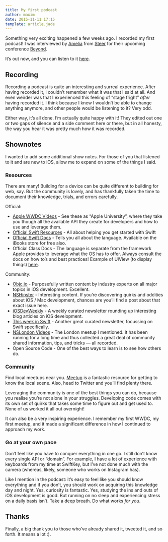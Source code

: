```yaml
---
title: My first podcast
author: maxim
date: 2015-11-11 17:15
template: article.jade
---
```


Something very exciting happened a few weeks ago. I recorded my first podcast! I was interviewed by [Amelia](https://twitter.com/ameliahumfress) from [Steer](https://www.steer.me) for their upcoming conference [Beyond](http://www.beyondconf.co).

It’s out now, and you can listen to it [here](http://beyondconf.co/an-interview-with-maxim-cramer/). 

## Recording

Recording a podcast is quite an interesting and surreal experience. After having recorded it, I couldn’t remember what it was that I said at all. And even weirder was that I experienced this feeling of “stage fright” _after_ having recorded it. I think because I knew I wouldn’t be able to change anything anymore, and other people would be listening to it? Very odd.

Either way, it’s all done. I’m actually quite happy with it! They edited out one or two gaps of silence and a side comment here or there, but in all honesty, the way you hear it was pretty much how it was recorded. 

## Shownotes

I wanted to add some additional show notes. For those of you that listened to it and are new to iOS, allow me to expand on some of the things I said. 

### Resources

There are many! Building for a device can be quite different to building for web, say. But the community is lovely, and has thankfully taken the time to document their knowledge, trials, and errors carefully.

Official:

- [Apple WWDC Videos](https://developer.apple.com/videos/) - See these as “Apple University”, where they take you though all the available API they create for developers and how to use and leverage them. 
- [Official Swift Resources](https://developer.apple.com/swift/resources/) - All about helping you get started with Swift
- [Official Swift Docs](https://developer.apple.com/library/ios/documentation/Swift/Conceptual/Swift_Programming_Language/) - Tells you all about the language. Available on the iBooks store for free also.
- Official Class Docs - The language is separate from the framework Apple provides to leverage what the OS has to offer. Always consult the docs on how to’s and best practices! Example of UIView (to display things) [here](https://developer.apple.com/library/ios/documentation/UIKit/Reference/UIView_Class/).

Community:

- [Objc.io](https://www.objc.io/issues/) - Purposefully written content by industry experts on all major topics in iOS development. Excellent.
- [NSHipster](http://nshipster.com) - Interesting content. If you’re discovering quirks and oddities about iOS / Mac development, chances are you’ll find a post about that exact issue here.
- [iOSDevWeekly](https://iosdevweekly.com) - A weekly curated newsletter rounding up interesting blog articles on iOS development.
- [This week in Swift](https://swiftnews.curated.co) - Another great curated newsletter, focussing on Swift specifically. 
- [NSLondon Videos](https://vimeo.com/user20904333/videos/page:1/sort:date) - The London meetup I mentioned. It has been running for a long time and thus collected a great deal of community shared information, tips, and tricks — all recorded. 
- Open Source Code - One of the best ways to learn is to see how others do.

### Community

Find local meetups near you. [Meetup](http://www.meetup.com) is a fantastic resource for getting to know the local scene. Also, head to Twitter and you’ll find plenty there. 

Leveraging the community is one of the best things you can do, because you realise you’re not alone in your struggles. Developing code comes with its own set of quirks that takes some time to figure out and get used to. None of us worked it all out overnight! 

It can also be a very inspiring experience. I remember my first WWDC, my first meetup, and it made a significant difference in how I continued to approach my work. 

### Go at your own pace

Don’t feel like you have to conquer everything in one go. I still don’t know every single API or “domain”. For example, I have a lot of experience with keyboards from my time at SwiftKey, but I’ve not done much with the camera (whereas, likely, someone who works on Instagram has). 

Like I mention in the podcast: it’s easy to feel like you should know everything and if you don’t, you should work on acquiring this knowledge day and night. Yes, curiosity is fantastic. Yes, studying the ins and outs of iOS development is good. But running on no sleep and experiencing stress on a daily basis isn’t. Take a deep breath. Do what works _for you_. 

## Thanks

Finally, a big thank you to those who’ve already shared it, tweeted it, and so forth. It means a lot :).




